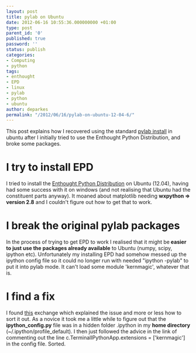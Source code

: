 ```yaml
---
layout: post
title: pylab on Ubuntu
date: 2012-06-16 10:55:36.000000000 +01:00
type: post
parent_id: '0'
published: true
password: ''
status: publish
categories:
- Computing
- python
tags:
- enthought
- EPD
- linux
- pylab
- python
- ubuntu
author: deparkes
permalink: "/2012/06/16/pylab-on-ubuntu-12-04-6/"
---
```


This post explains how I recovered using the standard <a href="https://exciting-code.org/install-pylab-matplotlib-and-ipython">pylab install</a> in ubuntu after I initially tried to use the Enthought Python Distribution, and broke some packages.
<h1>I try to install EPD</h1>
I tried to install the <a href="https://www.enthought.com/products/epd/">Enthought Python Distribution</a> on Ubuntu (12.04), having had some success with it on windows (and not realising that Ubuntu had the constituent parts anyway). It moaned about matplotlib needing <strong>wxpython =&gt; version 2.8</strong> and I couldn't figure out how to get that to work.
<h1>I break the original pylab packages</h1>
In the process of trying to get EPD to work I realised that it might be<strong> easier to just use the packages already available</strong> to Ubuntu (numpy, scipy, ipython etc). Unfortunately my installing EPD had somehow messed up the ipython config file so it could no longer run with needed "ipython -pylab" to put it into pylab mode. It can't load some module 'kernmagic', whatever that is.
<h1>I find a fix</h1>
I found <a title="how to sort out python after EPD" href="https://python.6.n6.nabble.com/Problem-with-0-12-beta-td1647243.html">this</a> exchange which explained the issue and more or less how to sort it out. As a novice it took me a little while to figure out that the<strong> ipython_config.py</strong> file was in a hidden folder .ipython in my <strong>home directory</strong> (~/.ipython/profile_default). I then just followed the advice in the link of commenting out the line c.TerminalIPythonApp.extensions = ['kernmagic'] in the config file. Sorted.
